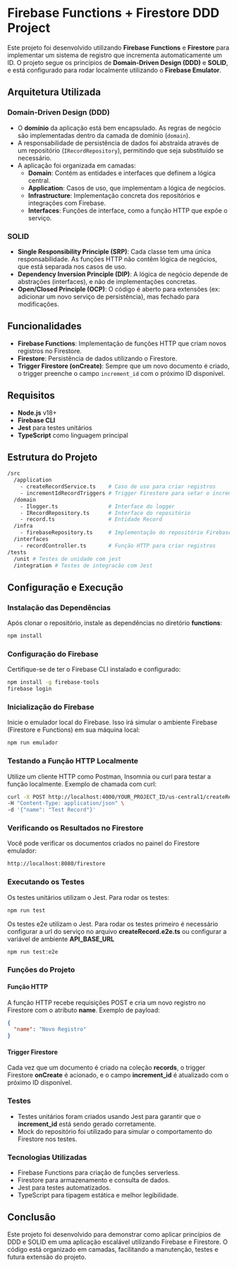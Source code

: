 # Firebase Functions + Firestore DDD Project

Este projeto foi desenvolvido utilizando **Firebase Functions** e **Firestore** para implementar um sistema de registro que incrementa automaticamente um ID. O projeto segue os princípios de **Domain-Driven Design (DDD)** e **SOLID**, e está configurado para rodar localmente utilizando o **Firebase Emulator**.

## Arquitetura Utilizada

### Domain-Driven Design (DDD)

- O **domínio** da aplicação está bem encapsulado. As regras de negócio são implementadas dentro da camada de domínio (`domain`).
- A responsabilidade de persistência de dados foi abstraída através de um repositório (`IRecordRepository`), permitindo que seja substituído se necessário.
- A aplicação foi organizada em camadas:
  - **Domain**: Contém as entidades e interfaces que definem a lógica central.
  - **Application**: Casos de uso, que implementam a lógica de negócios.
  - **Infrastructure**: Implementação concreta dos repositórios e integrações com Firebase.
  - **Interfaces**: Funções de interface, como a função HTTP que expõe o serviço.

### SOLID

- **Single Responsibility Principle (SRP)**: Cada classe tem uma única responsabilidade. As funções HTTP não contêm lógica de negócios, que está separada nos casos de uso.
- **Dependency Inversion Principle (DIP)**: A lógica de negócio depende de abstrações (interfaces), e não de implementações concretas.
- **Open/Closed Principle (OCP)**: O código é aberto para extensões (ex: adicionar um novo serviço de persistência), mas fechado para modificações.

## Funcionalidades

- **Firebase Functions**: Implementação de funções HTTP que criam novos registros no Firestore.
- **Firestore**: Persistência de dados utilizando o Firestore.
- **Trigger Firestore (onCreate)**: Sempre que um novo documento é criado, o trigger preenche o campo `increment_id` com o próximo ID disponível.

## Requisitos

- **Node.js** v18+
- **Firebase CLI**
- **Jest** para testes unitários
- **TypeScript** como linguagem principal

## Estrutura do Projeto

```bash
/src
  /application
    - createRecordService.ts    # Caso de uso para criar registros
    - incrementIdRecordTriggers # Trigger Firestore para setar o increment_id
  /domain
    - Ilogger.ts                # Interface do logger
    - IRecordRepository.ts      # Interface do repositório
    - record.ts                 # Entidade Record
  /infra
    - firebaseRepository.ts     # Implementação do repositório Firebase
  /interfaces
    - recordController.ts       # Função HTTP para criar registros
/tests
  /unit # Testes de unidade com jest
  /integration # Testes de integracão com Jest
```

## Configuração e Execução

### Instalação das Dependências

Após clonar o repositório, instale as dependências no diretório **functions**:

```bash
npm install
```

### Configuração do Firebase

Certifique-se de ter o Firebase CLI instalado e configurado:

```bash
npm install -g firebase-tools
firebase login
```

### Inicialização do Firebase

Inicie o emulador local do Firebase. Isso irá simular o ambiente Firebase (Firestore e Functions) em sua máquina local:

```bash
npm run emulador
```

### Testando a Função HTTP Localmente

Utilize um cliente HTTP como Postman, Insomnia ou curl para testar a função localmente. Exemplo de chamada com curl:

```bash
curl -X POST http://localhost:4000/YOUR_PROJECT_ID/us-central1/createRecord \
-H "Content-Type: application/json" \
-d '{"name": "Test Record"}'
```

### Verificando os Resultados no Firestore

Você pode verificar os documentos criados no painel do Firestore emulador:

```bash
http://localhost:8080/firestore
```

### Executando os Testes

Os testes unitários utilizam o Jest. Para rodar os testes:

```bash
npm run test
```

Os testes e2e utilizam o Jest. Para rodar os testes primeiro é necessário configurar a url do serviço no arquivo **createRecord.e2e.ts** ou configurar a variável de ambiente **API_BASE_URL**

```bash
npm run test:e2e
```

### Funções do Projeto

#### Função HTTP

A função HTTP recebe requisições POST e cria um novo registro no Firestore com o atributo **name**. Exemplo de payload:

```json
{
  "name": "Novo Registro"
}
```

#### Trigger Firestore

Cada vez que um documento é criado na coleção **records**, o trigger Firestore **onCreate** é acionado, e o campo **increment_id** é atualizado com o próximo ID disponível.

### Testes

- Testes unitários foram criados usando Jest para garantir que o **increment_id** está sendo gerado corretamente.
- Mock do repositório foi utilizado para simular o comportamento do Firestore nos testes.

### Tecnologias Utilizadas

- Firebase Functions para criação de funções serverless.
- Firestore para armazenamento e consulta de dados.
- Jest para testes automatizados.
- TypeScript para tipagem estática e melhor legibilidade.

## Conclusão

Este projeto foi desenvolvido para demonstrar como aplicar princípios de DDD e SOLID em uma aplicação escalável utilizando Firebase e Firestore. O código está organizado em camadas, facilitando a manutenção, testes e futura extensão do projeto.
